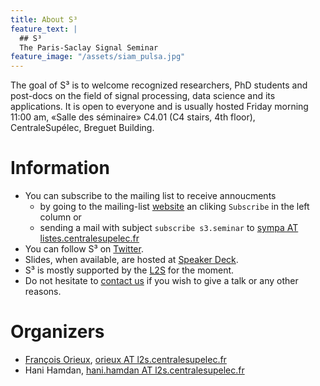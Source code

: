```yaml
---
title: About S³
feature_text: |
  ## S³
  The Paris-Saclay Signal Seminar
feature_image: "/assets/siam_pulsa.jpg"
---
```


The goal of S³ is to welcome recognized researchers, PhD students and post-docs
on the field of signal processing, data science and its applications. It is open
to everyone and is usually hosted Friday morning 11:00 am, «Salle des séminaire»
C4.01 (C4 stairs, 4th floor), CentraleSupélec, Breguet Building.

<!-- Coffee and croissants before each seminar. -->

# Information

- You can subscribe to the mailing list to receive annoucments
  - by going to the mailing-list [website](https://listes.centralesupelec.fr/wws/info/s3.seminar) an cliking `Subscribe` in the left column or
  - sending a mail with subject `subscribe s3.seminar` to [sympa AT listes.centralesupelec.fr](mailto:sympa@listes.centralesupelec.fr?subject=sub%20s3.seminar) 
- You can follow S³ on  [Twitter](https://twitter.com/s3_seminar).
- Slides, when available, are hosted at [Speaker Deck](https://speakerdeck.com/s3_seminar).
- S³ is mostly supported by the [L2S](https://www.l2s.centralesupelec.fr/) for the moment.
- Do not hesitate to [contact us](mailto:seminaire.scube@l2s.centralesupelec.fr) if you wish to give a talk or any other reasons.

# Organizers

- [François Orieux](https://pro.orieux.fr), [orieux AT l2s.centralesupelec.fr](mailto:orieux@l2s.centralesupelec.fr)
- Hani Hamdan, [hani.hamdan AT l2s.centralesupelec.fr](mailto:hani.hamdan@l2s.centralesupelec.fr)
